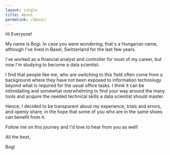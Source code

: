 ```yaml
---
layout: single
title: About
permalink: /about/
---
```


Hi Everyone!

My name is Bogi. In case you were wondering, that's a Hungarian name, although I've lived in Basel, Switzerland for the last few years.

I've worked as a financial analyst and controller for most of my career, but now I'm studying to become a data scientist. 

I find that people like me, who are switching to this field often come from a background where they have not been exposed to information technology beyond what is required for the usual office tasks. I think it can be intimidating and somewhat overwhelming to find your way around the many tools and acquire the needed technical skills a data scientist should master.

Hence, I decided to be transparent about my experience, trials and errors, and openly share, in the hope that some of you who are in the same shoes can benefit from it.

Follow me on this journey and I'd love to hear from you as well!

All the best,

Bogi
